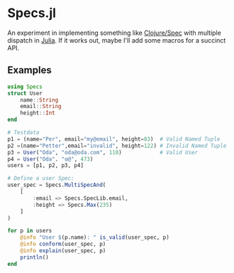 # Specs.jl

An experiment in implementing something like [Clojure/Spec](https://clojure.org/guides/spec) with multiple dispatch in [Julia](https://julialang.org). If it works out, maybe I'll add some macros for a succinct API.

## Examples

```julia
using Specs
struct User
    name::String
    email::String
    height::Int
end

# Testdata
p1 = (name="Per", email="my@email", height=83)  # Valid Named Tuple
p2 =(name="Petter",email="invalid", height=122) # Invalid Named Tuple
p3 = User("Oda", "oda@oda.com", 110)            # Valid User
p4 = User("Oda". "o@", 473)
users = [p1, p2, p3, p4]

# Define a user Spec:
user_spec = Specs.MultiSpecAnd(
    [
        :email => Specs.SpecLib.email,
        :height => Specs.Max(235)
    ]
)

for p in users
    @info "User $(p.name): " is_valid(user_spec, p)
    @info conform(user_spec, p)
    @info explain(user_spec, p)
    println()
end



```